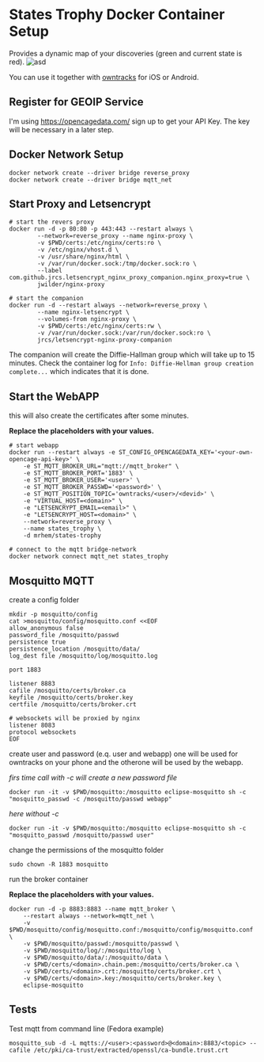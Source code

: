 # States Trophy Docker Container Setup
Provides a dynamic map of your discoveries (green and current state is red). 
![asd](https://imgur.com/f3zWbwr.png)

You can use it together with [owntracks](https://owntracks.org) for iOS or Android.

## Register for GEOIP Service
I'm using https://opencagedata.com/
sign up to get your API Key. The key will be necessary in a later step.

## Docker Network Setup
```
docker network create --driver bridge reverse_proxy
docker network create --driver bridge mqtt_net
```

## Start Proxy and Letsencrypt
```
# start the revers proxy
docker run -d -p 80:80 -p 443:443 --restart always \
        --network=reverse_proxy --name nginx-proxy \
        -v $PWD/certs:/etc/nginx/certs:ro \
        -v /etc/nginx/vhost.d \
        -v /usr/share/nginx/html \
        -v /var/run/docker.sock:/tmp/docker.sock:ro \
        --label com.github.jrcs.letsencrypt_nginx_proxy_companion.nginx_proxy=true \
        jwilder/nginx-proxy

# start the companion
docker run -d --restart always --network=reverse_proxy \
        --name nginx-letsencrypt \
        --volumes-from nginx-proxy \
        -v $PWD/certs:/etc/nginx/certs:rw \
        -v /var/run/docker.sock:/var/run/docker.sock:ro \
        jrcs/letsencrypt-nginx-proxy-companion
```
The companion will create the Diffie-Hallman group which will take up to 15 minutes.
Check the container log for `Info: Diffie-Hellman group creation complete...` which indicates that it is done.


## Start the WebAPP
this will also create the certificates after some minutes.

**Replace the placeholders with your values.**
```
# start webapp
docker run --restart always -e ST_CONFIG_OPENCAGEDATA_KEY='<your-own-opencage-api-key>' \
    -e ST_MQTT_BROKER_URL="mqtt://mqtt_broker" \
    -e ST_MQTT_BROKER_PORT='1883' \
    -e ST_MQTT_BROKER_USER='<user>' \
    -e ST_MQTT_BROKER_PASSWD='<password>' \
    -e ST_MQTT_POSITION_TOPIC='owntracks/<user>/<devid>' \
    -e "VIRTUAL_HOST=<domain>" \
    -e "LETSENCRYPT_EMAIL=<email>" \
    -e "LETSENCRYPT_HOST=<domain>" \
    --network=reverse_proxy \
    --name states_trophy \
    -d mrhem/states-trophy

# connect to the mqtt bridge-network
docker network connect mqtt_net states_trophy
```

## Mosquitto MQTT
create a config folder
```
mkdir -p mosquitto/config
cat >mosquitto/config/mosquitto.conf <<EOF
allow_anonymous false
password_file /mosquitto/passwd
persistence true
persistence_location /mosquitto/data/
log_dest file /mosquitto/log/mosquitto.log

port 1883

listener 8883
cafile /mosquitto/certs/broker.ca
keyfile /mosquitto/certs/broker.key
certfile /mosquitto/certs/broker.crt

# websockets will be proxied by nginx
listener 8083
protocol websockets
EOF
```

create user and password (e.q. user and webapp)
one will be used for owntracks on your phone and the otherone will be used by the webapp.

*firs time call with -c will create a new password file*
```
docker run -it -v $PWD/mosquitto:/mosquitto eclipse-mosquitto sh -c "mosquitto_passwd -c /mosquitto/passwd webapp"
```
*here without -c*
```
docker run -it -v $PWD/mosquitto:/mosquitto eclipse-mosquitto sh -c "mosquitto_passwd /mosquitto/passwd user"
```

change the permissions of the mosquitto folder
```
sudo chown -R 1883 mosquitto
```

run the broker container

**Replace the placeholders with your values.**
```
docker run -d -p 8883:8883 --name mqtt_broker \
    --restart always --network=mqtt_net \
    -v $PWD/mosquitto/config/mosquitto.conf:/mosquitto/config/mosquitto.conf \
    -v $PWD/mosquitto/passwd:/mosquitto/passwd \
    -v $PWD/mosquitto/log/:/mosquitto/log \
    -v $PWD/mosquitto/data/:/mosquitto/data \
    -v $PWD/certs/<domain>.chain.pem:/mosquitto/certs/broker.ca \
    -v $PWD/certs/<domain>.crt:/mosquitto/certs/broker.crt \
    -v $PWD/certs/<domain>.key:/mosquitto/certs/broker.key \
    eclipse-mosquitto
```

## Tests
Test mqtt from command line (Fedora example)
```
mosquitto_sub -d -L mqtts://<user>:<password>@<domain>:8883/<topic> --cafile /etc/pki/ca-trust/extracted/openssl/ca-bundle.trust.crt
```
